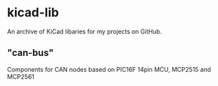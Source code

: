 # kicad-lib

An archive of KiCad libaries for my projects on GitHub.

## "can-bus"

Components for CAN nodes based on PIC16F 14pin MCU, MCP2515 and MCP2561
